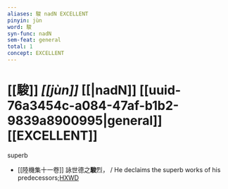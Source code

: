 ```yaml
---
aliases: 駿 nadN EXCELLENT
pinyin: jùn
word: 駿
syn-func: nadN
sem-feat: general
total: 1
concept: EXCELLENT 
---
```

# [[駿]] *[[jùn]]*  [[|nadN]] [[uuid-76a3454c-a084-47af-b1b2-9839a8900995|general]] [[EXCELLENT]]
superb
 - [[陸機集十一卷]] 詠世德之**駿**烈， / He declaims the superb works of his predecessors;[HXWD](https://hxwd.org/textview.html?location=CH2b1575_CHANT_001-2a.10)